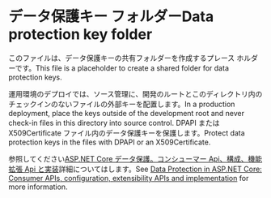 # <a name="data-protection-key-folder"></a><span data-ttu-id="f300a-101">データ保護キー フォルダー</span><span class="sxs-lookup"><span data-stu-id="f300a-101">Data protection key folder</span></span>

<span data-ttu-id="f300a-102">このファイルは、データ保護キーの共有フォルダーを作成するプレース ホルダーです。</span><span class="sxs-lookup"><span data-stu-id="f300a-102">This file is a placeholder to create a shared folder for data protection keys.</span></span>

<span data-ttu-id="f300a-103">運用環境のデプロイでは、ソース管理に、開発のルートとこのディレクトリ内のチェックインのないファイルの外部キーを配置します。</span><span class="sxs-lookup"><span data-stu-id="f300a-103">In a production deployment, place the keys outside of the development root and never check-in files in this directory into source control.</span></span> <span data-ttu-id="f300a-104">DPAPI または X509Certificate ファイル内のデータ保護キーを保護します。</span><span class="sxs-lookup"><span data-stu-id="f300a-104">Protect data protection keys in the files with DPAPI or an X509Certificate.</span></span>

<span data-ttu-id="f300a-105">参照してください[ASP.NET Core データ保護。コンシューマー Api、構成、機能拡張 Api と実装](https://docs.microsoft.com/aspnet/core/security/data-protection/)詳細についてはします。</span><span class="sxs-lookup"><span data-stu-id="f300a-105">See [Data Protection in ASP.NET Core: Consumer APIs, configuration, extensibility APIs and implementation](https://docs.microsoft.com/aspnet/core/security/data-protection/) for more information.</span></span>
